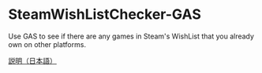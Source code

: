 # SteamWishListChecker-GAS
Use GAS to see if there are any games in Steam's WishList that you already own on other platforms.

[説明（日本語）](https://ponkotuelf-d.hatenablog.com/entry/gas-wishlist-checker)
